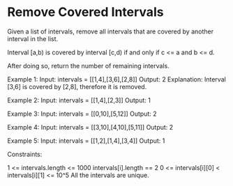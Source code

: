 # Remove Covered Intervals

Given a list of intervals, remove all intervals that are covered by another interval in the list.

Interval [a,b) is covered by interval [c,d) if and only if c <= a and b <= d.

After doing so, return the number of remaining intervals.

 

Example 1:
Input: intervals = [[1,4],[3,6],[2,8]]
Output: 2
Explanation: Interval [3,6] is covered by [2,8], therefore it is removed.

Example 2:
Input: intervals = [[1,4],[2,3]]
Output: 1

Example 3:
Input: intervals = [[0,10],[5,12]]
Output: 2

Example 4:
Input: intervals = [[3,10],[4,10],[5,11]]
Output: 2

Example 5:
Input: intervals = [[1,2],[1,4],[3,4]]
Output: 1
 

Constraints:

1 <= intervals.length <= 1000
intervals[i].length == 2
0 <= intervals[i][0] < intervals[i][1] <= 10^5
All the intervals are unique.